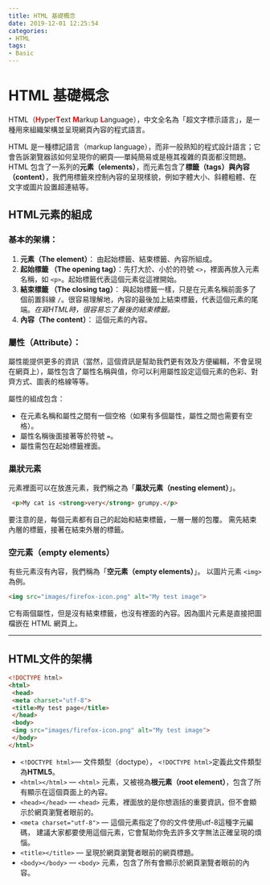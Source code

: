 ```yaml
---
title: HTML 基礎概念
date: 2019-12-01 12:25:54
categories:
- HTML
tags:
- Basic
---
```

# HTML 基礎概念

HTML（<font color="red"><strong>H</strong></font>yper<font color="red"><strong>T</strong></font>ext <font color="red"><strong>M</strong></font>arkup <font color="red"><strong>L</strong></font>anguage），中文全名為「超文字標示語言」，是一種用來組織架構並呈現網頁內容的程式語言。
<!--more-->
HTML 是一種標記語言（markup language），而非一般熟知的程式設計語言；它會告訴瀏覽器該如何呈現你的網頁──單純簡易或是極其複雜的頁面都沒問題。HTML 包含了一系列的**元素（elements）**，而元素包含了**標籤（tags）**與**內容（content）**，我們用標籤來控制內容的呈現樣貌，例如字體大小、斜體粗體、在文字或圖片設置超連結等。

## HTML元素的組成
### 基本的架構： 

1. **元素（The element）**： 由起始標籤、結束標籤、內容所組成。 
1. **起始標籤 （The opening tag）**：先打大於、小於的符號 `<>`，裡面再放入元素名稱，如 `<p>`。起始標籤代表這個元素從這裡開始。
1. **結束標籤 （The closing tag）**： 與起始標籤一樣，只是在元素名稱前面多了個前置斜線 `/`。很容易理解地，內容的最後加上結束標籤，代表這個元素的尾端。*在寫HTML時，很容易忘了最後的結束標籤。*
1. **內容（The content）**： 這個元素的內容。

### 屬性（Attribute）：

屬性能提供更多的資訊（當然，這個資訊是幫助我們更有效及方便編輯，不會呈現在網頁上），屬性包含了屬性名稱與值，你可以利用屬性設定這個元素的色彩、對齊方式、圖表的格線等等。

屬性的組成包含：

- 在元素名稱和屬性之間有一個空格（如果有多個屬性，屬性之間也需要有空格）。
- 屬性名稱後面接著等於符號 `=`。
- 屬性需包在起始標籤裡面。

### 巢狀元素
元素裡面可以在放進元素，我們稱之為「**巢狀元素（nesting element）**」。

```html
 <p>My cat is <strong>very</strong> grumpy.</p>
```
要注意的是，每個元素都有自己的起始和結束標籤，一層一層的包覆。
需先結束內層的標籤，接著在結束外層的標籤。

### 空元素（empty elements）

有些元素沒有內容，我們稱為「**空元素（empty elements）**」。 
以圖片元素 `<img>` 為例。

```html
<img src="images/firefox-icon.png" alt="My test image">
```

它有兩個屬性，但是沒有結束標籤，也沒有裡面的內容。因為圖片元素是直接把圖檔嵌在 HTML 網頁上。

----

## HTML文件的架構 
```html
<!DOCTYPE html>
<html>
 <head>
 <meta charset="utf-8">
 <title>My test page</title>
 </head>
 <body>
 <img src="images/firefox-icon.png" alt="My test image">
 </body>
</html>
```
- `<!DOCTYPE html>`— 文件類型（doctype）， `<!DOCTYPE html>`定義此文件類型為**HTML5**。
- `<html></html>` — `<html>` 元素，又被視為**根元素（root element）**，包含了所有顯示在這個頁面上的內容。
- `<head></head>` — `<head>` 元素，裡面放的是你想涵括的重要資訊，但不會顯示於網頁瀏覽者眼前的。
 - `<meta charset="utf-8">` — 這個元素指定了你的文件使用utf-8這種字元編碼， 建議大家都要使用這個元素，它會幫助你免去許多文字無法正確呈現的煩惱。
 - `<title></title>` — 呈現於網頁瀏覽者眼前的網頁標題。
- `<body></body>` — `<body>` 元素，包含了所有會顯示於網頁瀏覽者眼前的內容。
